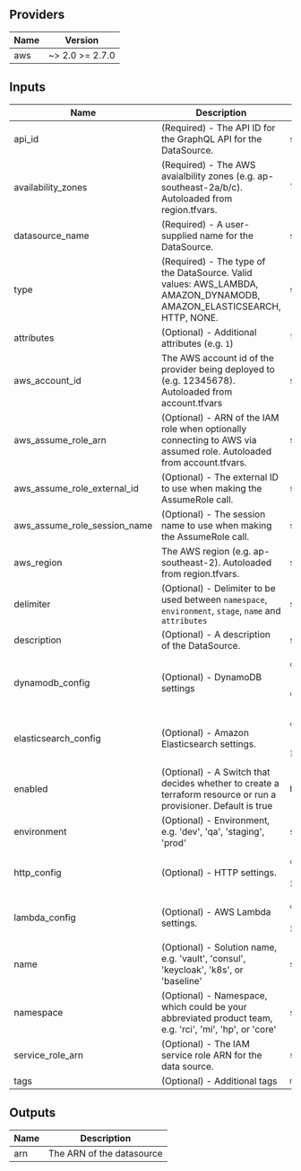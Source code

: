 ## Providers

| Name | Version |
|------|---------|
| aws | ~> 2.0 >= 2.7.0 |

## Inputs

| Name | Description | Type | Default | Required |
|------|-------------|------|---------|:-----:|
| api\_id | (Required) -  The API ID for the GraphQL API for the DataSource. | `string` | n/a | yes |
| availability\_zones | (Required) - The AWS avaialbility zones (e.g. ap-southeast-2a/b/c). Autoloaded from region.tfvars. | `list(string)` | n/a | yes |
| datasource\_name | (Required) -  A user-supplied name for the DataSource. | `string` | n/a | yes |
| type | (Required) -  The type of the DataSource. Valid values: AWS\_LAMBDA, AMAZON\_DYNAMODB, AMAZON\_ELASTICSEARCH, HTTP, NONE. | `string` | n/a | yes |
| attributes | (Optional) - Additional attributes (e.g. `1`) | `list(string)` | `[]` | no |
| aws\_account\_id | The AWS account id of the provider being deployed to (e.g. 12345678). Autoloaded from account.tfvars | `string` | `""` | no |
| aws\_assume\_role\_arn | (Optional) - ARN of the IAM role when optionally connecting to AWS via assumed role. Autoloaded from account.tfvars. | `string` | `""` | no |
| aws\_assume\_role\_external\_id | (Optional) - The external ID to use when making the AssumeRole call. | `string` | `""` | no |
| aws\_assume\_role\_session\_name | (Optional) - The session name to use when making the AssumeRole call. | `string` | `""` | no |
| aws\_region | The AWS region (e.g. ap-southeast-2). Autoloaded from region.tfvars. | `string` | `""` | no |
| delimiter | (Optional) - Delimiter to be used between `namespace`, `environment`, `stage`, `name` and `attributes` | `string` | `"-"` | no |
| description | (Optional) -  A description of the DataSource. | `string` | `"Managed By Terramform"` | no |
| dynamodb\_config | (Optional) -  DynamoDB settings | <code><pre>object({<br>    table_name             = string<br>    region                 = string<br>    use_caller_credentials = bool<br>  })<br></pre></code> | <code><pre>{<br>  "region": "eu-west-1",<br>  "table_name": "",<br>  "use_caller_credentials": true<br>}<br></pre></code> | no |
| elasticsearch\_config | (Optional) -  Amazon Elasticsearch settings. | <code><pre>object({<br>    endpoint = string<br>    region   = string<br>  })<br></pre></code> | <code><pre>{<br>  "endpoint": "",<br>  "region": "eu-west-1"<br>}<br></pre></code> | no |
| enabled | (Optional) -  A Switch that decides whether to create a terraform resource or run a provisioner. Default is true | `bool` | `true` | no |
| environment | (Optional) - Environment, e.g. 'dev', 'qa', 'staging', 'prod' | `string` | `""` | no |
| http\_config | (Optional) -  HTTP settings. | <code><pre>object({<br>    endpoint = string<br>  })<br></pre></code> | <code><pre>{<br>  "endpoint": ""<br>}<br></pre></code> | no |
| lambda\_config | (Optional) -  AWS Lambda settings. | <code><pre>object({<br>    function_arn = string<br>  })<br></pre></code> | <code><pre>{<br>  "function_arn": ""<br>}<br></pre></code> | no |
| name | (Optional) - Solution name, e.g. 'vault', 'consul', 'keycloak', 'k8s', or 'baseline' | `string` | `""` | no |
| namespace | (Optional) - Namespace, which could be your abbreviated product team, e.g. 'rci', 'mi', 'hp', or 'core' | `string` | `""` | no |
| service\_role\_arn | (Optional) -  The IAM service role ARN for the data source. | `string` | `""` | no |
| tags | (Optional) - Additional tags | `map(string)` | `{}` | no |

## Outputs

| Name | Description |
|------|-------------|
| arn | The ARN of the datasource |


